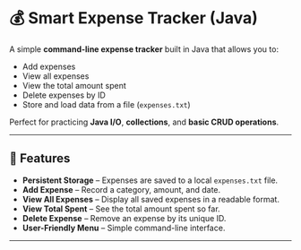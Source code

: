 # 💰 Smart Expense Tracker (Java)

A simple **command-line expense tracker** built in Java that allows you to:
- Add expenses
- View all expenses
- View the total amount spent
- Delete expenses by ID  
- Store and load data from a file (`expenses.txt`)

Perfect for practicing **Java I/O**, **collections**, and **basic CRUD operations**.

---

## 📌 Features
- **Persistent Storage** – Expenses are saved to a local `expenses.txt` file.
- **Add Expense** – Record a category, amount, and date.
- **View All Expenses** – Display all saved expenses in a readable format.
- **View Total Spent** – See the total amount spent so far.
- **Delete Expense** – Remove an expense by its unique ID.
- **User-Friendly Menu** – Simple command-line interface.

---
